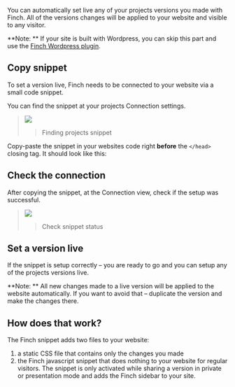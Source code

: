 You can automatically set live any of your projects versions you made with Finch. All of the versions changes will be applied to your website and visible to any visitor.

**Note: ** If your site is built with Wordpress, you can skip this part and use the [Finch Wordpress plugin](wordpress/index.md).

## Copy snippet

To set a version live, Finch needs to be connected to your website via a small code snippet.

You can find the snippet at your projects Connection settings.

>![](/img/snippet.gif)
>> Finding projects snippet


Copy-paste the snippet in your websites code right **before** the `</head>` closing tag. It should look like this:

## Check the connection

After copying the snippet, at the Connection view, check if the setup was successful.

>![](/img/check-connection.gif)
>> Check snippet status

## Set a version live

If the snippet is setup correctly – you are ready to go and you can setup any of the projects versions live.

**Note: ** All new changes made to a live version will be applied to the website automatically. If you want to avoid that – duplicate the version and make the changes there.


## How does that work?

The Finch snippet adds two files to your website:

1. a static CSS file that contains only the changes you made
2. the Finch javascript snippet that does nothing to your website for regular visitors. The snippet is only activated while sharing a version in private or presentation mode and adds the Finch sidebar to your site.
